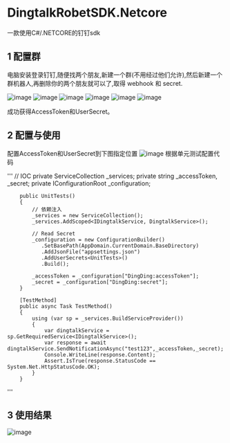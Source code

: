 # DingtalkRobetSDK.Netcore
一款使用C#/.NETCORE的钉钉sdk

## 1 配置群
电脑安装登录钉钉,随便找两个朋友,新建一个群(不用经过他们允许),然后新建一个
群机器人,再删除你的两个朋友就可以了,取得 webhook 和 secret.
 
![image](https://github.com/memoryfraction/DingtalkSDK.Netcore/blob/main/resources/images/1.png?raw=true)
![image](https://github.com/memoryfraction/DingtalkSDK.Netcore/blob/main/resources/images/2.png?raw=true)
![image](https://github.com/memoryfraction/DingtalkSDK.Netcore/blob/main/resources/images/3.png?raw=true)
![image](https://github.com/memoryfraction/DingtalkSDK.Netcore/blob/main/resources/images/4.png?raw=true)
![image](https://github.com/memoryfraction/DingtalkSDK.Netcore/blob/main/resources/images/5.png?raw=true)
![image](https://github.com/memoryfraction/DingtalkSDK.Netcore/blob/main/resources/images/6.png?raw=true)



成功获得AccessToken和UserSecret。

## 2 配置与使用
配置AccessToken和UserSecret到下图指定位置
![image](https://github.com/memoryfraction/DingtalkSDK.Netcore/blob/main/resources/images/7.png?raw=true)
根据单元测试配置代码

'''
// IOC
        private ServiceCollection _services;
        private string _accessToken, _secret;
        private IConfigurationRoot _configuration;

        public UnitTests()
        {
            // 依赖注入
            _services = new ServiceCollection();
            _services.AddScoped<IDingtalkService, DingtalkService>();

            // Read Secret
            _configuration = new ConfigurationBuilder()
               .SetBasePath(AppDomain.CurrentDomain.BaseDirectory)
               .AddJsonFile("appsettings.json")
               .AddUserSecrets<UnitTests>()
               .Build();

            _accessToken = _configuration["DingDing:accessToken"];
            _secret = _configuration["DingDing:secret"];
        }

        [TestMethod]
        public async Task TestMethod()
        {
            using (var sp = _services.BuildServiceProvider())
            {
                var dingtalkService = sp.GetRequiredService<IDingtalkService>();
                var response = await dingtalkService.SendNotificationAsync("test123",_accessToken,_secret);
                Console.WriteLine(response.Content);
                Assert.IsTrue(response.StatusCode == System.Net.HttpStatusCode.OK);
            }
        }
'''


## 3 使用结果
![image](https://github.com/memoryfraction/DingtalkSDK.Netcore/blob/main/resources/images/8.png?raw=true)



